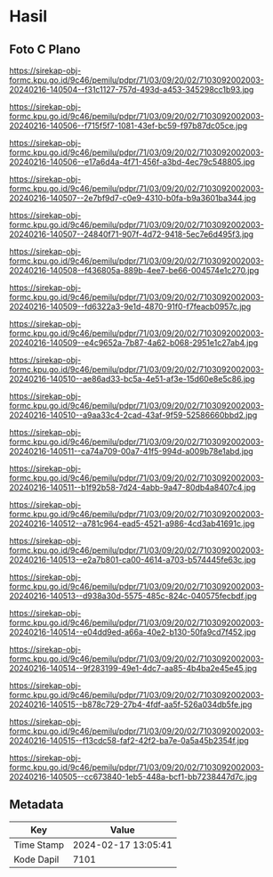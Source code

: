 # Hasil

## Foto C Plano

https://sirekap-obj-formc.kpu.go.id/9c46/pemilu/pdpr/71/03/09/20/02/7103092002003-20240216-140504--f31c1127-757d-493d-a453-345298cc1b93.jpg

https://sirekap-obj-formc.kpu.go.id/9c46/pemilu/pdpr/71/03/09/20/02/7103092002003-20240216-140506--f715f5f7-1081-43ef-bc59-f97b87dc05ce.jpg

https://sirekap-obj-formc.kpu.go.id/9c46/pemilu/pdpr/71/03/09/20/02/7103092002003-20240216-140506--e17a6d4a-4f71-456f-a3bd-4ec79c548805.jpg

https://sirekap-obj-formc.kpu.go.id/9c46/pemilu/pdpr/71/03/09/20/02/7103092002003-20240216-140507--2e7bf9d7-c0e9-4310-b0fa-b9a3601ba344.jpg

https://sirekap-obj-formc.kpu.go.id/9c46/pemilu/pdpr/71/03/09/20/02/7103092002003-20240216-140507--24840f71-907f-4d72-9418-5ec7e6d495f3.jpg

https://sirekap-obj-formc.kpu.go.id/9c46/pemilu/pdpr/71/03/09/20/02/7103092002003-20240216-140508--f436805a-889b-4ee7-be66-004574e1c270.jpg

https://sirekap-obj-formc.kpu.go.id/9c46/pemilu/pdpr/71/03/09/20/02/7103092002003-20240216-140509--fd6322a3-9e1d-4870-91f0-f7feacb0957c.jpg

https://sirekap-obj-formc.kpu.go.id/9c46/pemilu/pdpr/71/03/09/20/02/7103092002003-20240216-140509--e4c9652a-7b87-4a62-b068-2951e1c27ab4.jpg

https://sirekap-obj-formc.kpu.go.id/9c46/pemilu/pdpr/71/03/09/20/02/7103092002003-20240216-140510--ae86ad33-bc5a-4e51-af3e-15d60e8e5c86.jpg

https://sirekap-obj-formc.kpu.go.id/9c46/pemilu/pdpr/71/03/09/20/02/7103092002003-20240216-140510--a9aa33c4-2cad-43af-9f59-52586660bbd2.jpg

https://sirekap-obj-formc.kpu.go.id/9c46/pemilu/pdpr/71/03/09/20/02/7103092002003-20240216-140511--ca74a709-00a7-41f5-994d-a009b78e1abd.jpg

https://sirekap-obj-formc.kpu.go.id/9c46/pemilu/pdpr/71/03/09/20/02/7103092002003-20240216-140511--b1f92b58-7d24-4abb-9a47-80db4a8407c4.jpg

https://sirekap-obj-formc.kpu.go.id/9c46/pemilu/pdpr/71/03/09/20/02/7103092002003-20240216-140512--a781c964-ead5-4521-a986-4cd3ab41691c.jpg

https://sirekap-obj-formc.kpu.go.id/9c46/pemilu/pdpr/71/03/09/20/02/7103092002003-20240216-140513--e2a7b801-ca00-4614-a703-b574445fe63c.jpg

https://sirekap-obj-formc.kpu.go.id/9c46/pemilu/pdpr/71/03/09/20/02/7103092002003-20240216-140513--d938a30d-5575-485c-824c-040575fecbdf.jpg

https://sirekap-obj-formc.kpu.go.id/9c46/pemilu/pdpr/71/03/09/20/02/7103092002003-20240216-140514--e04dd9ed-a66a-40e2-b130-50fa9cd7f452.jpg

https://sirekap-obj-formc.kpu.go.id/9c46/pemilu/pdpr/71/03/09/20/02/7103092002003-20240216-140514--9f283199-49e1-4dc7-aa85-4b4ba2e45e45.jpg

https://sirekap-obj-formc.kpu.go.id/9c46/pemilu/pdpr/71/03/09/20/02/7103092002003-20240216-140515--b878c729-27b4-4fdf-aa5f-526a034db5fe.jpg

https://sirekap-obj-formc.kpu.go.id/9c46/pemilu/pdpr/71/03/09/20/02/7103092002003-20240216-140515--f13cdc58-faf2-42f2-ba7e-0a5a45b2354f.jpg

https://sirekap-obj-formc.kpu.go.id/9c46/pemilu/pdpr/71/03/09/20/02/7103092002003-20240216-140505--cc673840-1eb5-448a-bcf1-bb7238447d7c.jpg


## Metadata

| Key        | Value               |
| ---------- | ------------------- |
| Time Stamp | 2024-02-17 13:05:41 |
| Kode Dapil | 7101                |



